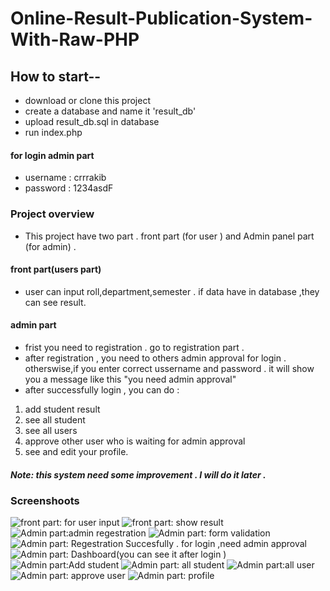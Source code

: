 # Online-Result-Publication-System-With-Raw-PHP

## How to start--
* download or clone this project
* create a database and name it 'result_db'
* upload result_db.sql in database
* run index.php
#### for login admin part
* username : crrrakib
* password : 1234asdF

### Project overview
* This project have two part . front part (for user ) and Admin panel part (for admin) .
#### front part(users part)
* user can input roll,department,semester . if data have in database ,they can see result.
#### admin part
* frist you need to registration . go to registration part .
* after registration , you need to others admin  approval for login . otherswise,if you enter correct ussername and password . it will show you a message like this "you need admin approval"
* after successfully login , you can do :
1. add student result
2. see all student 
3. see all users
4. approve other user who is waiting for admin approval
5. see and edit your profile. 

##### Note: this system need some improvement . I will do it later .


### Screenshoots

![front part: for user input](https://raw.githubusercontent.com/crrakib5/Online-Result-Publication-System-With-Raw-PHP/master/screenshoots/Screenshot%20(308).png)
![front part: show result](https://raw.githubusercontent.com/crrakib5/Online-Result-Publication-System-With-Raw-PHP/master/screenshoots/Screenshot%20(310).png)
![Admin part:admin regestration](https://raw.githubusercontent.com/crrakib5/Online-Result-Publication-System-With-Raw-PHP/master/screenshoots/Screenshot%20(311).png)
![Admin part: form validation ](https://raw.githubusercontent.com/crrakib5/Online-Result-Publication-System-With-Raw-PHP/master/screenshoots/Screenshot%20(312).png)
![Admin part: Regestration Succesfully . for login ,need admin approval](https://raw.githubusercontent.com/crrakib5/Online-Result-Publication-System-With-Raw-PHP/master/screenshoots/Screenshot%20(313).png)
![Admin part: Dashboard(you can see it after login )](https://raw.githubusercontent.com/crrakib5/Online-Result-Publication-System-With-Raw-PHP/master/screenshoots/Screenshot%20(314).png)
![Admin part:Add student](https://raw.githubusercontent.com/crrakib5/Online-Result-Publication-System-With-Raw-PHP/master/screenshoots/Screenshot%20(322).png)
![Admin part: all student](https://raw.githubusercontent.com/crrakib5/Online-Result-Publication-System-With-Raw-PHP/master/screenshoots/Screenshot%20(315).png)
![Admin part:all user](https://raw.githubusercontent.com/crrakib5/Online-Result-Publication-System-With-Raw-PHP/master/screenshoots/Screenshot%20(317).png)
![Admin part: approve user](https://raw.githubusercontent.com/crrakib5/Online-Result-Publication-System-With-Raw-PHP/master/screenshoots/Screenshot%20(319).png)
![Admin part: profile](https://raw.githubusercontent.com/crrakib5/Online-Result-Publication-System-With-Raw-PHP/master/screenshoots/Screenshot%20(319).png)

